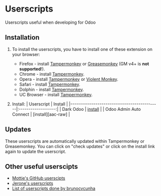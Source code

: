 # Userscripts
Userscripts useful when developing for Odoo

## Installation

1. To install the userscripts, you have to install one of these extension on your browser:

    * Firefox - install [Tampermonkey](https://tampermonkey.net/?ext=dhdg&browser=firefox) or [Greasemonkey](https://addons.mozilla.org/en-US/firefox/addon/greasemonkey/) (GM v4+ is **not supported**!).
	* Chrome - install [Tampermonkey](https://tampermonkey.net/?ext=dhdg&browser=chrome).
	* Opera - install [Tampermonkey](https://tampermonkey.net/?ext=dhdg&browser=opera) or [Violent Monkey](https://addons.opera.com/en/extensions/details/violent-monkey/).
	* Safari - install [Tampermonkey](https://tampermonkey.net/?ext=dhdg&browser=safari).
	* Dolphin - install [Tampermonkey](https://tampermonkey.net/?ext=dhdg&browser=dolphin).
	* UC Browser - install [Tampermonkey](https://tampermonkey.net/?ext=dhdg&browser=ucweb).

2. Install:
	| Userscript                                   | Install             |
	|----------------------------------------------|:-------------------:|
	| Dark Odoo                                    | [install][doo-raw]  |
    | Odoo Admin Auto Connect                      | [install][aac-raw]  |

[doo-raw]: https://raw.githubusercontent.com/Maurin3/userscripts/master/dark-odoo.user.js
[tws-raw]: https://raw.githubusercontent.com/Maurin3/userscripts/master/odoo-admin-auto-connect.user.js

## Updates

These userscripts are automatically updated within Tampermonkey or Greasemonkey. You can click on "check updates" or click on the install link again to update the userscript.

## Other useful userscipts

* [Mottie's GitHub userscipts](https://github.com/Mottie/GitHub-userscripts)
* [Jerone's userscripts](https://github.com/jerone/UserScripts)
* [List of userscripts done by brunocvcunha](https://github.com/brunocvcunha/awesome-userscripts)